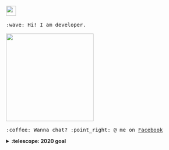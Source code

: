 <p>
  <img src="https://user-images.githubusercontent.com/5679180/79618120-0daffb80-80be-11ea-819e-d2b0fa904d07.gif" width="27px">
  <br><br>
  <samp>
    :wave: Hi! I am developer.
    <br><br>
    <img src="https://i.imgur.com/kdKhgx6.gif" width="240px" align="center">
    <br><br>:coffee: Wanna chat? :point_right: @ me on <a href="https://www.facebook.com/phandinhhuyit/">Facebook</a>
  </samp>
</p>

<details>
  <summary><b>:telescope: 2020 goal</b></summary>
    Hello World
</details>
